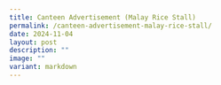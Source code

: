```yaml
---
title: Canteen Advertisement (Malay Rice Stall)
permalink: /canteen-advertisement-malay-rice-stall/
date: 2024-11-04
layout: post
description: ""
image: ""
variant: markdown
---
```

